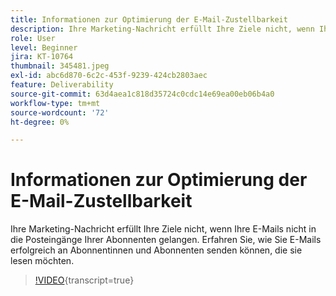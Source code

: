 ```yaml
---
title: Informationen zur Optimierung der E-Mail-Zustellbarkeit
description: Ihre Marketing-Nachricht erfüllt Ihre Ziele nicht, wenn Ihre E-Mails nicht in die Posteingänge Ihrer Abonnenten gelangen. Erfahren Sie, wie Sie E-Mails erfolgreich an Abonnentinnen und Abonnenten senden können, die sie lesen möchten.
role: User
level: Beginner
jira: KT-10764
thumbnail: 345481.jpeg
exl-id: abc6d870-6c2c-453f-9239-424cb2803aec
feature: Deliverability
source-git-commit: 63d4aea1c818d35724c0cdc14e69ea00eb06b4a0
workflow-type: tm+mt
source-wordcount: '72'
ht-degree: 0%

---
```


# Informationen zur Optimierung der E-Mail-Zustellbarkeit

Ihre Marketing-Nachricht erfüllt Ihre Ziele nicht, wenn Ihre E-Mails nicht in die Posteingänge Ihrer Abonnenten gelangen. Erfahren Sie, wie Sie E-Mails erfolgreich an Abonnentinnen und Abonnenten senden können, die sie lesen möchten.

>[!VIDEO](https://video.tv.adobe.com/v/3413302/?quality=12&learn=on&captions=ger){transcript=true}
